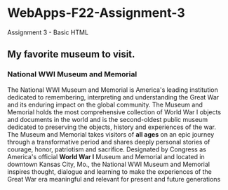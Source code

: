 # WebApps-F22-Assignment-3
Assignment 3 - Basic HTML

## My favorite museum to visit. 
### National WWI Museum and Memorial
The National WWI Museum and Memorial is America's leading institution dedicated to remembering, interpreting and understanding the Great War and its enduring impact on the global community. The Museum and Memorial holds the most comprehensive collection of World War I objects and documents in the world and is the second-oldest public museum dedicated to preserving the objects, history and experiences of the war. The Museum and Memorial takes visitors of **all ages** on an epic journey through a transformative period and shares deeply personal stories of courage, honor, patriotism and sacrifice. Designated by Congress as America's official **World War I** Museum and Memorial and located in downtown Kansas City, Mo., the National WWI Museum and Memorial inspires thought, dialogue and learning to make the experiences of the Great War era meaningful and relevant for present and future generations